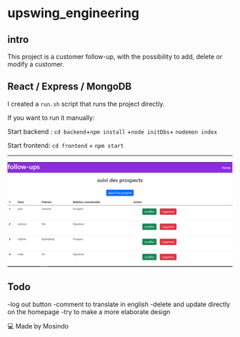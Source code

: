 # upswing_engineering

## intro
This project is a customer follow-up, with the possibility to add, delete or modify a customer.


## React / Express / MongoDB
I created a `run.sh` script that runs the project directly.

If you want to run it manually: 

Start backend : `cd backend`+`npm install` +`node initDbs`+ `nodemon index`


Start frontend: `cd frontend` + `npm start`

_____________________________

![Alt text](./frontend/public/homepage.png "Screenshot")

## Todo
-log out button
-comment to translate in english
-delete and update directly on the homepage
-try to make a more elaborate design

  
💻 Made by Mosindo
